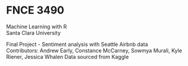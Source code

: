 # FNCE 3490
Machine Learning with R<br />
Santa Clara University

Final Project - Sentiment analysis with Seattle Airbnb data<br />
Contributors: Andrew Early, Constance McCarney, Sowmya Murali, Kyle Riener, Jessica Whalen
Data sourced from Kaggle
